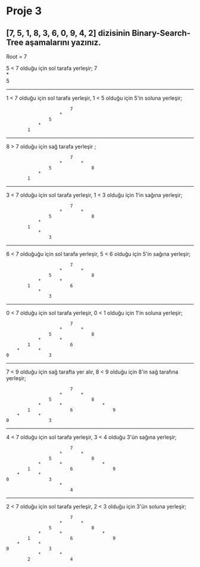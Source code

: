 # Proje 3
## [7, 5, 1, 8, 3, 6, 0, 9, 4, 2] dizisinin Binary-Search-Tree aşamalarını yazınız.


Root = 7

5 < 7 olduğu için sol tarafa yerleşir;
							7					
						*						
					5							
__________________________________________          
1 < 7 olduğu için sol tarafa yerleşir, 1 < 5 olduğu için 5'in soluna yerleşir;

							7					
						*						
					5							
				*								
			1									
__________________________________________
8 > 7 olduğu için sağ tarafa yerleşir ;

							7					
						*		*				
					5				8			
				*								
			1									
_________________________________________

3 < 7 olduğu için sol tarafa yerleşir, 1 < 3 olduğu için 1'in sağına yerleşir;

							7					
						*		*				
					5				8			
				*								
			1									
				*								
					3							
_______________________________________________________________________________
6 < 7  olduğuğu için sol tarafa yerleşir, 5 < 6 olduğu için 5'in sağına yerleşir;

							7					
						*		*				
					5				8			
				*		*						
			1				6					
				*								
					3							
_________________________________________________________________________________
0 < 7 olduğu için sol tarafa yerleşir, 0 < 1 olduğu için 1'in soluna yerleşir;

							7					
						*		*				
					5				8			
				*		*						
			1				6					
		*		*								
	0				3							
____________________________________________________________________________________
7 < 9 olduğu için sağ tarafta yer alır, 8 < 9 olduğu için 8'in sağ tarafına yerleşir;

							7					
						*		*				
					5				8			
				*		*				*		
			1				6				9	
		*		*								
	0				3							
____________________________________________________________________________________
4 < 7 olduğu için sol tarafa yerleşir, 3 < 4 olduğu 3'ün sağına yerleşir;

							7					
						*		*				
					5				8			
				*		*				*		
			1				6				9	
		*		*								
	0				3							
						*						
							4					
____________________________________________________________________________________
2 < 7 olduğu için sol tarafa yerleşir, 2 < 3 olduğu için 3'ün soluna yerleşir;

							7					
						*		*				
					5				8			
				*		*				*		
			1				6				9	
		*		*								
	0				3							
				*		*						
			2				4					


